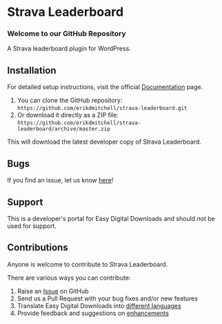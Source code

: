# Strava Leaderboard

### Welcome to our GitHub Repository

A Strava leaderboard plugin for WordPress.

## Installation ##

For detailed setup instructions, visit the official [Documentation](#) page.

1. You can clone the GitHub repository: `https://github.com/erikdmitchell/strava-leaderboard.git`
2. Or download it directly as a ZIP file: `https://github.com/erikdmitchell/strava-leaderboard/archive/master.zip`

This will download the latest developer copy of Strava Leaderboard.

## Bugs ##
If you find an issue, let us know [here](https://github.com/erikdmitchell/strava-leaderboard/issues?state=open)!

## Support ##
This is a developer's portal for Easy Digital Downloads and should _not_ be used for support.

## Contributions ##
Anyone is welcome to contribute to Strava Leaderboard.

There are various ways you can contribute:

1. Raise an [Issue](https://github.com/erikdmitchell/strava-leaderboard/issues) on GitHub
2. Send us a Pull Request with your bug fixes and/or new features
3. Translate Easy Digital Downloads into [different languages](#)
4. Provide feedback and suggestions on [enhancements](#)
